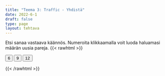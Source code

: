 ```yaml
---
title: "Teema 3: Traffic - Yhdistä"
date: 2022-6-1
draft: false
type: page
layout: tehtava
---
```

Etsi sanaa vastaava käännös. Numeroita klikkaamalla voit luoda haluamasi määrän uusia pareja.
{{< rawhtml >}}
<link rel="stylesheet" type="text/css" href="/css/yhdistely.css"/>
<div id="nappulat">
    <button id="kuusi">
    6
    </button>
    <button id="yhdeksän">
    9
    </button>
    <button id="kakstoista">
    12
    </button>
    </div>
<div id="tehtava" class="grid grid-cols-2">
 <div><ul id="terms"> </ul></div>
 <div><ul id="defs"> </ul></div>

</div>

<script> 
 
 //Execute a JavaScript immediately after a page has been loaded
window.onload = function() {

  //Data for terms and definitions. This can be stored in a separate .js file, in a JSON file or here in the main file
   var data = {
    terms: [{
        
         index: 0, text: 'freight train'
    }, { index: 1, text: 'high-speed rail'
    }, { index: 2, text: 'lorry (BrE), truck (AmE)'
    }, { index: 3, text: 'regional / commuter / local train'
    }, { index: 4, text: 'tram'
    }, { index: 5, text: 'underground (BrE), subway (AmE)'
    }, { index: 6, text: 'vehicle'
    }, { index: 7, text: 'biker'
    }, { index: 8, text: 'co-driver'
    }, { index: 9, text: 'commuter'
    }, { index: 10, text: 'cyclist'
    }, { index: 11, text: 'motorist'
    }, { index: 12, text: 'passenger'
    }, { index: 13, text: 'pedestrian'
    }, { index: 14, text: 'traffic warden'
    }, { index: 15, text: 'accelerate'
    }, { index: 16, text: 'annual inspection, vehicle safety inspection, MOT (Ministry of Safety test)'
    }, { index: 17, text: 'annual vehicle tax'
    }, { index: 18, text: 'aviation'
    }, { index: 19, text: 'breathalyzer test'
    }, { index: 20, text: 'built-up area'
    }, { index: 21, text: 'bypass'
    }, { index: 22, text: 'car park (BrE), parking lot (AmE)'
    }, { index: 23, text: 'carpool'
    }, { index: 24, text: 'collision, crash'
    }, { index: 25, text: 'curb'
    }, { index: 26, text: 'cycling lane'
    }, { index: 27, text: 'detour, diversion'
    }, { index: 28, text: 'driving licence (BrE), driver’s license (AmE)'
    }, { index: 29, text: 'driving school'
    }, { index: 30, text: 'fast lane'
    }, { index: 31, text: 'fine, ticket'
    }, { index: 32, text: 'freight, cargo'
    }, { index: 33, text: 'gas station (AmE), service station (BrE)'
    }, { index: 34, text: 'head-on collision'
    }, { index: 35, text: 'highway'
    }, { index: 36, text: 'insurance'
    }, { index: 37, text: 'interchange'
    }, { index: 38, text: 'intersection, junction, crossroads'
    }, { index: 39, text: 'lane'
    }, { index: 40, text: 'lay-by (BrE), rest stop (AmE)'
    }, { index: 41, text: 'motorway (BrE), freeway (AmE), interstate (AmE)'
    }, { index: 42, text: 'one-way traffic'
    }, { index: 43, text: 'overtake (BrE), pass (AmE)'
    }, { index: 44, text: 'parallel parking'
    }, { index: 45, text: 'park'
    }, { index: 46, text: 'parking meter, parking app'
    }, { index: 47, text: 'parking space'
    }, { index: 48, text: 'pavement (BrE), sidewalk (AmE)'
    }, { index: 49, text: 'paving'
    }, { index: 50, text: 'pedestrian crossing (BrE), zebra crossing (BrE), crosswalk (AmE)'
    }, { index: 51, text: 'pile-up'
    }, { index: 52, text: 'public transport'
    }, { index: 53, text: 'rail, track'
    }, { index: 54, text: 'ramp, exit'
    }, { index: 55, text: 'reduce speed'
    }, { index: 56, text: 'refuel, fill the tank'
    }, { index: 57, text: 'right-of-way'
    }, { index: 58, text: 'ring road'
    }, { index: 59, text: 'road rage'
    }, { index: 60, text: 'road safety'
    }, { index: 61, text: 'roadworks'
    }, { index: 62, text: 'roundabout (BrE), traffic circle (AmE)'
    }, { index: 63, text: 'route'
    }, { index: 64, text: 'rush hour'
    }, { index: 65, text: 'shotgun'
    }, { index: 66, text: '(hard) shoulder'
    }, { index: 67, text: 'speed camera'
    }, { index: 68, text: 'speed limit'
    }, { index: 69, text: 'speed trap, radar'
    }, { index: 70, text: 'speeding'
    }, { index: 71, text: 'subway (BrE), underpass (AmE)'
    }, { index: 72, text: 'tailgating'
    }, { index: 73, text: 'toll, charge'
    }, { index: 74, text: 'traffic island'
    }, { index: 75, text: 'traffic jam, congestion'
    }, { index: 76, text: 'traffic regulation, rule of the road'
    }, { index: 77, text: 'traffic violation'

},

    ],
    definitions: [{
         index: 0, text: 'tavarajuna'
    }, { index: 1, text: 'luotijuna'
    }, { index: 2, text: 'rekka'
    }, { index: 3, text: 'taajamajuna'
    }, { index: 4, text: 'raitiovaunu'
    }, { index: 5, text: 'metro'
    }, { index: 6, text: 'ajoneuvo'
    }, { index: 7, text: 'moottoripyöräilijä, polkupyöräilijä'
    }, { index: 8, text: 'apukuski'
    }, { index: 9, text: 'työmatkalainen'
    }, { index: 10, text: 'pyöräilijä'
    }, { index: 11, text: 'moottoriajoneuvolla kulkeva'
    }, { index: 12, text: 'matkustaja'
    }, { index: 13, text: 'jalankulkija'
    }, { index: 14, text: 'pysäköinninvalvoja'
    }, { index: 15, text: 'kiihdyttää'
    }, { index: 16, text: 'katsastus'
    }, { index: 17, text: 'autovero'
    }, { index: 18, text: 'ilmailu'
    }, { index: 19, text: 'puhalluskoe'
    }, { index: 20, text: 'taajama'
    }, { index: 21, text: 'ohitustie'
    }, { index: 22, text: 'parkkipaikka'
    }, { index: 23, text: 'kimppakyyti'
    }, { index: 24, text: 'kolari'
    }, { index: 25, text: 'kadun reunakivi'
    }, { index: 26, text: 'pyörätie'
    }, { index: 27, text: 'kiertotie'
    }, { index: 28, text: 'ajokortti'
    }, { index: 29, text: 'autokoulu'
    }, { index: 30, text: 'ohituskaista'
    }, { index: 31, text: 'sakko'
    }, { index: 32, text: 'rahti'
    }, { index: 33, text: 'huoltoasema'
    }, { index: 34, text: 'nokkakolari'
    }, { index: 35, text: 'valtatie, päätie'
    }, { index: 36, text: 'vakuutus'
    }, { index: 37, text: 'eritasoliittymä'
    }, { index: 38, text: 'risteys'
    }, { index: 39, text: 'kaista'
    }, { index: 40, text: 'levähdyspaikka'
    }, { index: 41, text: 'moottoritie'
    }, { index: 42, text: 'yksisuuntainen liikenne'
    }, { index: 43, text: 'ohittaa'
    }, { index: 44, text: 'taskupysäköinti'
    }, { index: 45, text: 'pysäköidä'
    }, { index: 46, text: 'pysäköintimittari, pysäköintisovellus'
    }, { index: 47, text: 'pysäköintiruutu'
    }, { index: 48, text: 'jalkakäytävä'
    }, { index: 49, text: 'katukiveys, päällyste'
    }, { index: 50, text: 'suojatie'
    }, { index: 51, text: 'ketjukolari'
    }, { index: 52, text: 'julkinen liikenne'
    }, { index: 53, text: 'raide'
    }, { index: 54, text: 'ramppi'
    }, { index: 55, text: 'hidastaa, vähentää nopeutta'
    }, { index: 56, text: 'tankata'
    }, { index: 57, text: 'etuajo-oikeus'
    }, { index: 58, text: 'kehätie'
    }, { index: 59, text: 'rattiraivo'
    }, { index: 60, text: 'liikenneturvallisuus'
    }, { index: 61, text: 'tietyö'
    }, { index: 62, text: 'kiertoliittymä, liikenneympyrä'
    }, { index: 63, text: 'reitti'
    }, { index: 64, text: 'ruuhka-aika'
    }, { index: 65, text: 'apukuskin paikka'
    }, { index: 66, text: 'piennar'
    }, { index: 67, text: 'nopeudenvalvontakamera'
    }, { index: 68, text: 'nopeusrajoitus'
    }, { index: 69, text: 'tutka'
    }, { index: 70, text: 'ylinopeus'
    }, { index: 71, text: 'alikulkutunneli'
    }, { index: 72, text: 'puskurissa roikkuminen'
    }, { index: 73, text: 'maksu'
    }, { index: 74, text: 'keskikoroke'
    }, { index: 75, text: 'ruuhka'
    }, { index: 76, text: 'liikennesääntö'
    }, { index: 77, text: 'liikennerikkomus'
},

    ],
    //this creates matches for indexes. This is a sort of an Answer Sheet
    pairs: {
      0: 0,
      1: 1,
      2: 2,
      3: 3,
      4: 4,
      5: 5,
      6: 6,
      7: 7,
      8: 8,
      9: 9,
      10: 10,
      11: 11,
      12: 12,
      13: 13,
      14: 14,
      15: 15,
      16: 16,
      17: 17,
      18: 18,
      19: 19,
      20: 20,
      21: 21,
      22: 22,
      23: 23,
      24: 24,
      25: 25,
      26: 26,
      27: 27,
      28: 28,
      29: 29,
      30: 30,
      31: 31,
      32: 32,
      33: 33,
      34: 34,
      35: 35,
      36: 36,
      37: 37,
      38: 38,
      39: 39,
      40: 40,
      41: 41,
      42: 42,
      43: 43,
      44: 44,
      45: 45,
      46: 46,
      47: 47,
      48: 48,
      49: 49,
      50: 50,
      51: 51,
      52: 52,
      53: 53,
      54: 54,
      55: 55,
      56: 56,
      57: 57,
      58: 58,
      59: 59,
      60: 60,
      61: 61,
      62: 62,
      63: 63,
      64: 64,
      65: 65,
      66: 66,
      67: 67,
      68: 68,
      69: 69,
      70: 70,
      71: 71,
      72: 72,
      73: 73,
      74: 74,
      75: 75,
      76: 76,
      77: 77,
    }
  };
    
for (var a=[],i=0;i<78;++i) a[i]=i;

function shufflee(array) {
  var tmp, current, top = array.length;
  if(top) while(--top) {
    current = Math.floor(Math.random() * (top + 1));
    tmp = array[current];
    array[current] = array[top];
    array[top] = tmp;
  }
  return array;
}

a = shufflee(a);
  

  var selectedTerm = null, //to make sure none is selected onload
    selectedDef = null,
    termsContainer = document.querySelector("#terms"), //list of terms
    defsContainer = document.querySelector("#defs"); //list of definitions

  //This function takes two arguments, that is one term and one def to compare if they match. It returns True or False after compairing values of the "pairs" object property.     
  function isMatch(termIndex, defIndex) {
    return data.pairs[termIndex] === defIndex;
  }

  //This function adds HTML elements and content to the specified container (UL).
  function createListHTML(list, container) {
    container.innerHTML = ""; //first, clean up any existing LI elements
    for (var i = 0; i < 78; i++) {
      container.innerHTML = container.innerHTML + "<li data-index='" + list[i]["index"] + "'>" + "<span>" + list[i]["text"] + "</span>" + "</li>";

    }
  }

function addCSS(css){
  var elem=document.createElement('style');
  if(elem.styleSheet && !elem.sheet)elem.styleSheet.cssText=css;
  else elem.appendChild(document.createTextNode(css));
  document.getElementsByTagName('head')[0].appendChild(elem); 
}

  createListHTML(data.terms, termsContainer);
  createListHTML(data.definitions, defsContainer);

  //listen for a "click" event on a list of Terms and store the clicked object in the target object
  termsContainer.addEventListener("click", function(e) {
    var target = e.target.parentNode;
    if (target.className === "score")
      return;
    var termIndex = Number(target.getAttribute("data-index"));
    //the condition is that only one LI can be selected
    if (selectedTerm !== null && selectedTerm !== termIndex) {
      termsContainer.querySelector("li[data-index='" + selectedTerm + "']").removeAttribute("data-selected");
    }

    //deletion of the decoration
    if (target.hasAttribute("data-selected")) {
      target.removeAttribute("data-selected");
      selectedTerm = null;
    }
    //selecting on click	
    else {
      target.setAttribute("data-selected", true);
      selectedTerm = termIndex;
    }

    if (selectedTerm !== null && selectedDef !== null) {
      var term = document.querySelector("#terms [data-index='" + selectedTerm + "']");
      var def = document.querySelector("#defs [data-index='" + selectedDef + "']");
      if (isMatch(selectedTerm, selectedDef)) {
				term.className = "score";
        def.className = "score";
  			numero++;
   			term.style.order = (numero);
   			def.style.order = (numero);
            }
      selectedTerm = null;
      selectedDef = null;
      term.removeAttribute("data-selected");
      def.removeAttribute("data-selected");
			    }
  })

  defsContainer.addEventListener("click", function(e) {
    var target = e.target.parentNode;
    if (target.className === "score")
      return;
    var defIndex = Number(target.getAttribute("data-index"));
    var defText = Number(target.getAttribute("data-index"))

    if (selectedDef !== null && selectedDef !== defIndex) {
      defsContainer.querySelector("li[data-index='" + selectedDef + "']").removeAttribute("data-selected");
    }

    if (target.hasAttribute("data-selected"))
      target.removeAttribute("data-selected");
    else
      target.setAttribute("data-selected", true);
    selectedDef = Number(target.getAttribute("data-index"));
    if (selectedTerm !== null && selectedDef !== null) {
      //var term = document.querySelector("#terms [data-index='"+selectedTerm+"']");
      var term = termsContainer.querySelector("[data-index='" + selectedTerm + "']");
      //var def = document.querySelector("#defs [data-index='"+selectedDef+"']");
      var def = defsContainer.querySelector("[data-index='" + selectedDef + "']");
      if (isMatch(selectedTerm, selectedDef)) {
				term.className = "score";
        def.className = "score";
  			numero++;
   			term.style.order = (numero);
   			def.style.order = (numero);
       }
      
      selectedTerm = null; //poista napautusten valinta
      selectedDef = null; //poista napautusten valinta
      term.removeAttribute("data-selected");
      def.removeAttribute("data-selected");
    }
  })

  function shuffle() {
    randomSort(data.terms)
    randomSort(data.definitions)
    createListHTML(data.terms, termsContainer)
    createListHTML(data.definitions, defsContainer)
    addCSS("div#tehtava li[data-index]{display: none;}")
    addCSS("div#tehtava li[data-index='" + a[0] + "']{display: flex;}")
		addCSS("div#tehtava li[data-index='" + a[1] + "']{display: flex;}")
    addCSS("div#tehtava li[data-index='" + a[2] + "']{display: flex;}")
    addCSS("div#tehtava li[data-index='" + a[3] + "']{display: flex;}")
    addCSS("div#tehtava li[data-index='" + a[4] + "']{display: flex;}")
    addCSS("div#tehtava li[data-index='" + a[5] + "']{display: flex;}")
  }
  
    function shuffle9() {
    randomSort(data.terms)
    randomSort(data.definitions)
    createListHTML(data.terms, termsContainer)
    createListHTML(data.definitions, defsContainer)
		addCSS("div#tehtava li[data-index]{display: none;}")
    addCSS("div#tehtava li[data-index='" + a[0] + "']{display: flex;}")
		addCSS("div#tehtava li[data-index='" + a[1] + "']{display: flex;}")
    addCSS("div#tehtava li[data-index='" + a[2] + "']{display: flex;}")
    addCSS("div#tehtava li[data-index='" + a[3] + "']{display: flex;}")
    addCSS("div#tehtava li[data-index='" + a[4] + "']{display: flex;}")
    addCSS("div#tehtava li[data-index='" + a[5] + "']{display: flex;}")
    addCSS("div#tehtava li[data-index='" + a[6] + "']{display: flex;}")
    addCSS("div#tehtava li[data-index='" + a[7] + "']{display: flex;}")
    addCSS("div#tehtava li[data-index='" + a[8] + "']{display: flex;}")
  }
  
      function shuffle12() {
    randomSort(data.terms)
    randomSort(data.definitions)
    createListHTML(data.terms, termsContainer)
    createListHTML(data.definitions, defsContainer)
addCSS("div#tehtava li[data-index]{display: none;}")
    addCSS("div#tehtava li[data-index='" + a[0] + "']{display: flex;}")
		addCSS("div#tehtava li[data-index='" + a[1] + "']{display: flex;}")
    addCSS("div#tehtava li[data-index='" + a[2] + "']{display: flex;}")
    addCSS("div#tehtava li[data-index='" + a[3] + "']{display: flex;}")
    addCSS("div#tehtava li[data-index='" + a[4] + "']{display: flex;}")
    addCSS("div#tehtava li[data-index='" + a[5] + "']{display: flex;}")
    addCSS("div#tehtava li[data-index='" + a[6] + "']{display: flex;}")
    addCSS("div#tehtava li[data-index='" + a[7] + "']{display: flex;}")
    addCSS("div#tehtava li[data-index='" + a[8] + "']{display: flex;}")
    addCSS("div#tehtava li[data-index='" + a[9] + "']{display: flex;}")
		addCSS("div#tehtava li[data-index='" + a[10] + "']{display: flex;}")
    addCSS("div#tehtava li[data-index='" + a[11] + "']{display: flex;}")
    addCSS("div#tehtava li[data-index='" + a[12] + "']{display: flex;}")
  }
  
  
  function randomSort(array) {
    var currentIndex = array.length,
      temporaryValue, randomIndex;

    // While there remain elements to shuffle...

    while (currentIndex !== 0) {

      // Pick a remaining element...
      randomIndex = Math.floor(Math.random() * currentIndex);
      currentIndex -= 1;

      // And swap it with the current element. SWAP
      temporaryValue = array[currentIndex];
      array[currentIndex] = array[randomIndex];
      array[randomIndex] = temporaryValue;
    }

    return array;
  }

  shuffle(); 
  
  document.getElementById("kuusi").addEventListener("click", function() {
        shuffle();
        a = shufflee(a);
      }   
       )
  document.getElementById("yhdeksän").addEventListener("click", function() {
        shuffle9();
        a = shufflee(a);
      }   
       )
  document.getElementById("kakstoista").addEventListener("click", function() {
        shuffle12();
        a = shufflee(a);
      }   
       )
       
  }

var numero = 0;

</script>
{{< /rawhtml >}}